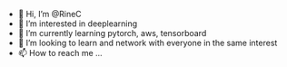 - 👋 Hi, I’m @RineC
- 👀 I’m interested in deeplearning
- 🌱 I’m currently learning pytorch, aws, tensorboard
- 💞️ I’m looking to learn and network with everyone in the same interest
- 📫 How to reach me ...

<!---
RineC/RineC is a ✨ special ✨ repository because its `README.md` (this file) appears on your GitHub profile.
You can click the Preview link to take a look at your changes.
--->
